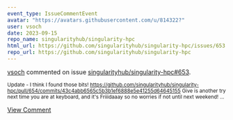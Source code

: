 ```yaml
---
event_type: IssueCommentEvent
avatar: "https://avatars.githubusercontent.com/u/814322?"
user: vsoch
date: 2023-09-15
repo_name: singularityhub/singularity-hpc
html_url: https://github.com/singularityhub/singularity-hpc/issues/653
repo_url: https://github.com/singularityhub/singularity-hpc
---
```


<a href='https://github.com/vsoch' target='_blank'>vsoch</a> commented on issue <a href='https://github.com/singularityhub/singularity-hpc/issues/653' target='_blank'>singularityhub/singularity-hpc#653</a>.

<small>Update - I think I found those bits! https://github.com/singularityhub/singularity-hpc/pull/654/commits/43c4abb6565c5b3b1ef6888e5e41255d64645155 Give is another try next time you are at keyboard, and it's Friiidaaay so no worries if not until next weekend!...</small>

<a href='https://github.com/singularityhub/singularity-hpc/issues/653' target='_blank'>View Comment</a>